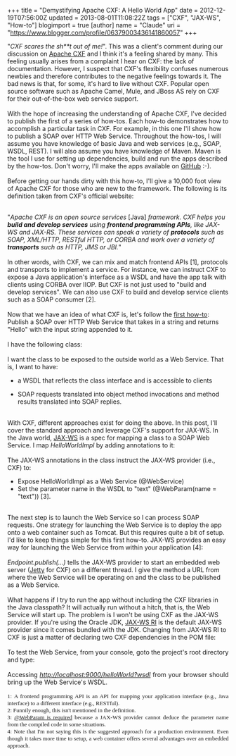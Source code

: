 +++
title = "Demystifying Apache CXF: A Hello World App"
date = 2012-12-19T07:56:00Z
updated = 2013-08-01T11:08:22Z
tags = ["CXF", "JAX-WS", "How-to"]
blogimport = true
[author]
	name = "Claude"
	uri = "https://www.blogger.com/profile/06379003436141860057"
+++

"<i>CXF scares the sh**t out of me!</i>".&nbsp;This was a client's comment during our discussion on&nbsp;<a href="http://cxf.apache.org/" target="_blank">Apache CXF</a> and I think it's a feeling shared by many. This feeling usually arises from a complaint I hear on CXF: the lack of documentation. However, I suspect that CXF's flexibility confuses numerous newbies and therefore contributes to the negative feelings towards it.&nbsp;The bad news is that, for some, it's hard to live without CXF. Popular open source software such as Apache Camel, Mule, and JBoss AS rely on CXF for their out-of-the-box web service support.<br /><br />With the hope of increasing the understanding of Apache CXF, I've decided to publish the first of a series of how-tos. Each how-to demonstrates how to accomplish a particular task in CXF. For example, in this one I'll show how to publish a SOAP&nbsp;over HTTP&nbsp;Web Service.&nbsp;Throughout the how-tos, I will assume you have knowledge of basic Java and web services (e.g., SOAP, WSDL, REST). I will also assume you have knowledge of Maven. Maven is the tool I use for setting up dependencies, build and run the apps described by the how-tos. Don't worry, I'll make the apps available on <a href="https://github.com/claudemamo" target="_blank">GitHub</a> :-).<br /><br />Before getting our hands dirty with this how-to, I'll give a 10,000 foot view of Apache CXF for those who are new to the framework. The following is its definition taken from CXF's official website:<br /><br /><div class="p1">"<i>Apache CXF is an open source services </i>[Java]<i> framework. CXF helps you </i><b style="font-style: italic;">build and develop services</b><i> using </i><b style="font-style: italic;">frontend programming APIs</b><i>, like JAX-WS and JAX-RS. These services can speak a variety of </i><b style="font-style: italic;">protocols</b><i> such as SOAP, XML/HTTP, RESTful HTTP, or CORBA and work over a variety of </i><b style="font-style: italic;">transports</b><i> such as HTTP, JMS or JBI.</i>"</div><div class="p1"><br /></div><div class="p1">In other words, with CXF, we can mix and match frontend APIs [1], protocols and transports to implement a service. For instance, we can instruct CXF to expose a Java application's interface as a WSDL and have the app talk with clients using CORBA over IIOP. But CXF is not just used to "build and develop services". We can also use CXF to build and develop service clients such as a SOAP consumer [2].<br /><br />Now that we have an idea of what CXF is, let's follow the <a href="https://github.com/claudemamo/cxf-howto-1" target="_blank">first how-to</a>: Publish a&nbsp;SOAP over HTTP Web Service&nbsp;that takes in a string and returns "Hello" with the input string appended to it.<br /><br />I have the following class:<br /><br /><script src="https://gist.github.com/claudemamo/4306173.js?file=HelloWorldImpl(1).java"></script>I want the class&nbsp;to be exposed to the outside world as a Web Service. That is, I want to have:<br /><ul><li>a WSDL that reflects the class interface and is accessible to clients</li></ul><ul><li>SOAP requests translated into object method invocations and method results translated into SOAP replies.</li></ul><div><br />With CXF, different approaches exist for doing the above. In this post, I'll cover the standard approach and leverage CXF's support for JAX-WS. In the Java world, <a href="http://en.wikipedia.org/wiki/Java_API_for_XML_Web_Services" target="_blank">JAX-WS</a> is a spec for mapping a class to a SOAP Web Service. I map <i>HelloWorldImpl</i> by adding annotations to it:</div><br /><script src="https://gist.github.com/claudemamo/4306173.js?file=HelloWorldImpl(2).java"></script>The JAX-WS annotations in the class instruct the JAX-WS provider (i.e., CXF) to:<br /><ul><li>Expose HelloWorldImpl as a Web Service (@WebService)</li><li>Set the parameter name in the WSDL to "text" (@WebParam(name = "text")) [3].</li></ul><br />The next step is to launch the Web Service so I can process SOAP requests.&nbsp;One strategy for launching the Web Service is to deploy the app onto a web container such as Tomcat. But this requires quite a bit of setup. I'd like to keep things simple for this first how-to. JAX-WS provides an easy way for launching the Web Service from within your application [4]:<br /><br /><script src="https://gist.github.com/claudemamo/4306173.js?file=Sever.java"></script><i>Endpoint.publish(...)</i> tells the JAX-WS provider to start an embedded web server (<a href="https://www.eclipse.org/jetty/" target="_blank">Jetty</a> for CXF) on a different thread. I give the method a URL from where the Web Service will be operating on&nbsp;and the class to be published as a Web Service.<br /><br />What happens if I try to run the app without including the CXF libraries in the Java classpath? It will actually run without a hitch, that is, the Web Service will start up.&nbsp;The problem&nbsp;is I won't be using CXF as the JAX-WS provider. If you're using the Oracle JDK, <a href="http://jax-ws.java.net/" target="_blank">JAX-WS RI</a> is the default JAX-WS provider since it comes bundled with the JDK. Changing from JAX-WS RI to CXF is just a matter of declaring two CXF dependencies in the POM file:<br /><br /><script src="https://gist.github.com/claudemamo/4306173.js?file=pom.xml"></script>To test the Web Service, from your console, goto the project's root directory and type:<br /><br /><script src="https://gist.github.com/claudemamo/4306173.js?file=run.sh"></script> <div style="text-align: justify;">Accessing <i><a href="http://localhost:9000/helloWorld?wsdl">http://localhost:9000/helloWorld?wsdl</a></i> from your browser should bring up the Web Service's WSDL. <br /><span style="font-family: Times, Times New Roman, serif; font-size: small;"><span class="num"><br /></span></span><span style="font-family: Times, Times New Roman, serif; font-size: small;"><span class="num">1:&nbsp;</span><span style="text-align: justify;">A frontend programming API is an API for mapping your application interface (e.g., Java interface) to a different interface (e.g., RESTful).</span></span><br /><span style="font-family: Times, Times New Roman, serif; font-size: small;">2: Funnily enough, this isn't mentioned in the definition.</span><br /><span style="font-family: Times, Times New Roman, serif; font-size: small;"><span class="num">3:&nbsp;</span><span style="text-align: justify;"><a href="http://cxf.apache.org/faq.html#FAQ-Thepartsinmygeneratedwsdlhavenamesoftheform%22arg0%22%2C%22arg1%22%2C...Whydon%27ttheparts%28andJavageneratedfromthem%29usetheniceparameternamesItypedintotheinterfacedefinition%3F">@WebParam is required</a> because a JAX-WS provider cannot deduce the parameter name from the compiled code in some situations.</span></span><br /><span style="font-family: Times, Times New Roman, serif; font-size: small;">4: Note that I'm not saying this is the suggested approach for a production environment. Even though it takes more time to setup, a web container offers several advantages over an embedded approach.</span></div></div>
